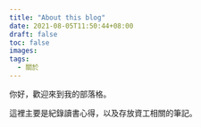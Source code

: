 ```yaml
---
title: "About this blog"
date: 2021-08-05T11:50:44+08:00
draft: false
toc: false
images:
tags: 
  - 關於
---
```


你好，歡迎來到我的部落格。

這裡主要是紀錄讀書心得，以及存放資工相關的筆記。